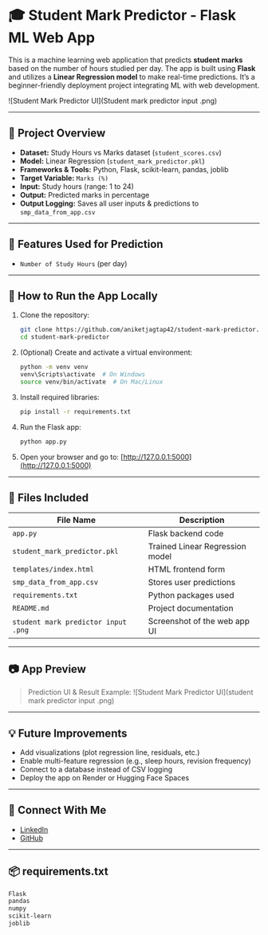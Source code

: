 # 🎓 Student Mark Predictor - Flask ML Web App

This is a machine learning web application that predicts **student marks** based on the number of hours studied per day. The app is built using **Flask** and utilizes a **Linear Regression model** to make real-time predictions. It’s a beginner-friendly deployment project integrating ML with web development.

![Student Mark Predictor UI](Student mark predictor input .png)

---

## 📌 Project Overview

- **Dataset:** Study Hours vs Marks dataset (`student_scores.csv`)
- **Model:** Linear Regression (`student_mark_predictor.pkl`)
- **Frameworks & Tools:** Python, Flask, scikit-learn, pandas, joblib
- **Target Variable:** `Marks (%)`
- **Input:** Study hours (range: 1 to 24)
- **Output:** Predicted marks in percentage
- **Output Logging:** Saves all user inputs & predictions to `smp_data_from_app.csv`

---

## 🧠 Features Used for Prediction

- `Number of Study Hours` (per day)

---

## 🚀 How to Run the App Locally

1. Clone the repository:
    ```bash
    git clone https://github.com/aniketjagtap42/student-mark-predictor.git
    cd student-mark-predictor
    ```

2. (Optional) Create and activate a virtual environment:
    ```bash
    python -m venv venv
    venv\Scripts\activate  # On Windows
    source venv/bin/activate  # On Mac/Linux
    ```

3. Install required libraries:
    ```bash
    pip install -r requirements.txt
    ```

4. Run the Flask app:
    ```bash
    python app.py
    ```

5. Open your browser and go to:
    [http://127.0.0.1:5000](http://127.0.0.1:5000)

---

## 🧾 Files Included

| File Name                   | Description                                      |
|----------------------------|--------------------------------------------------|
| `app.py`                   | Flask backend code                               |
| `student_mark_predictor.pkl`| Trained Linear Regression model                 |
| `templates/index.html`     | HTML frontend form                               |
| `smp_data_from_app.csv`    | Stores user predictions                         |
| `requirements.txt`         | Python packages used                            |
| `README.md`                | Project documentation                           |
| `student mark predictor input .png` | Screenshot of the web app UI       |

---

## 📷 App Preview

> Prediction UI & Result Example:
![Student Mark Predictor UI](student mark predictor input .png)

---

## 💡 Future Improvements

- Add visualizations (plot regression line, residuals, etc.)
- Enable multi-feature regression (e.g., sleep hours, revision frequency)
- Connect to a database instead of CSV logging
- Deploy the app on Render or Hugging Face Spaces

---

## 🔗 Connect With Me

- [LinkedIn](https://www.linkedin.com/in/aniket-jagtap-27b21835b)
- [GitHub](https://github.com/aniketjagtap42)

---

## 📦 requirements.txt

```txt
Flask
pandas
numpy
scikit-learn
joblib
